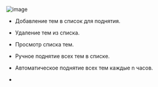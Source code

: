 ![image](https://github.com/user-attachments/assets/031b299d-1381-491d-96b4-e6d2b204f1ee)
- Добавление тем в список для поднятия.
- Удаление тем из списка.
- Просмотр списка тем.
- Ручное поднятие всех тем в списке.
- Автоматическое поднятие всех тем каждые n часов.

- 
